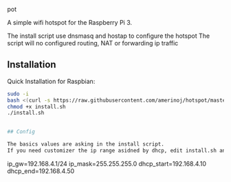 pot   

A simple wifi hotspot for the Raspberry Pi 3.                        

The install script use dnsmasq and hostap to configure the hotspot
The script will no configured  routing, NAT or forwarding ip traffic 
## Installation

Quick Installation for Raspbian:

```bash
sudo -i
bash <(curl -s https://raw.githubusercontent.com/amerinoj/hotspot/master/install.sh)     
chmod +x install.sh
./install.sh

                                                                                   
## Config

The basics values are asking in the install script.
If you need customizer the ip range asidned by dhcp, edit install.sh and modify the default values

```
ip_gw=192.168.4.1/24
ip_mask=255.255.255.0
dhcp_start=192.168.4.10
dhcp_end=192.168.4.50
```
